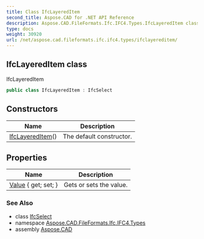 ```yaml
---
title: Class IfcLayeredItem
second_title: Aspose.CAD for .NET API Reference
description: Aspose.CAD.FileFormats.Ifc.IFC4.Types.IfcLayeredItem class. IfcLayeredItem
type: docs
weight: 30920
url: /net/aspose.cad.fileformats.ifc.ifc4.types/ifclayereditem/
---
```

## IfcLayeredItem class

IfcLayeredItem

```csharp
public class IfcLayeredItem : IfcSelect
```

## Constructors

| Name | Description |
| --- | --- |
| [IfcLayeredItem](ifclayereditem/)() | The default constructor. |

## Properties

| Name | Description |
| --- | --- |
| [Value](../../aspose.cad.fileformats.ifc/ifcselect/value/) { get; set; } | Gets or sets the value. |

### See Also

* class [IfcSelect](../../aspose.cad.fileformats.ifc/ifcselect/)
* namespace [Aspose.CAD.FileFormats.Ifc.IFC4.Types](../../aspose.cad.fileformats.ifc.ifc4.types/)
* assembly [Aspose.CAD](../../)


